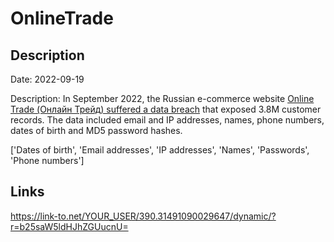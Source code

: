 # OnlineTrade

## Description

Date: 2022-09-19

Description:
In September 2022, the Russian e-commerce website <a href="https://xakep.ru/2022/09/21/new-leaks/" target="_blank" rel="noopener">Online Trade (Онлайн Трейд) suffered a data breach</a> that exposed 3.8M customer records. The data included email and IP addresses, names, phone numbers, dates of birth and MD5 password hashes.


['Dates of birth', 'Email addresses', 'IP addresses', 'Names', 'Passwords', 'Phone numbers']

## Links

https://link-to.net/YOUR_USER/390.31491090029647/dynamic/?r=b25saW5ldHJhZGUucnU=